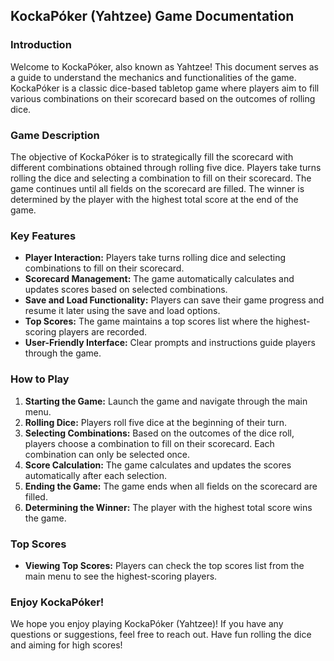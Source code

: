 ## KockaPóker (Yahtzee) Game Documentation

### Introduction
Welcome to KockaPóker, also known as Yahtzee! This document serves as a guide to understand the mechanics and functionalities of the game. KockaPóker is a classic dice-based tabletop game where players aim to fill various combinations on their scorecard based on the outcomes of rolling dice.

### Game Description
The objective of KockaPóker is to strategically fill the scorecard with different combinations obtained through rolling five dice. Players take turns rolling the dice and selecting a combination to fill on their scorecard. The game continues until all fields on the scorecard are filled. The winner is determined by the player with the highest total score at the end of the game.

### Key Features
- **Player Interaction:** Players take turns rolling dice and selecting combinations to fill on their scorecard.
- **Scorecard Management:** The game automatically calculates and updates scores based on selected combinations.
- **Save and Load Functionality:** Players can save their game progress and resume it later using the save and load options.
- **Top Scores:** The game maintains a top scores list where the highest-scoring players are recorded.
- **User-Friendly Interface:** Clear prompts and instructions guide players through the game.

### How to Play
1. **Starting the Game:** Launch the game and navigate through the main menu.
2. **Rolling Dice:** Players roll five dice at the beginning of their turn.
3. **Selecting Combinations:** Based on the outcomes of the dice roll, players choose a combination to fill on their scorecard. Each combination can only be selected once.
4. **Score Calculation:** The game calculates and updates the scores automatically after each selection.
5. **Ending the Game:** The game ends when all fields on the scorecard are filled.
6. **Determining the Winner:** The player with the highest total score wins the game.

### Top Scores
- **Viewing Top Scores:** Players can check the top scores list from the main menu to see the highest-scoring players.

### Enjoy KockaPóker!
We hope you enjoy playing KockaPóker (Yahtzee)! If you have any questions or suggestions, feel free to reach out. Have fun rolling the dice and aiming for high scores!
